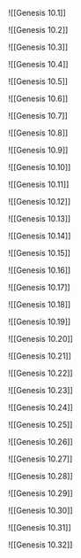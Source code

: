 ![[Genesis 10.1]]

![[Genesis 10.2]]

![[Genesis 10.3]]

![[Genesis 10.4]]

![[Genesis 10.5]]

![[Genesis 10.6]]

![[Genesis 10.7]]

![[Genesis 10.8]]

![[Genesis 10.9]]

![[Genesis 10.10]]

![[Genesis 10.11]]

![[Genesis 10.12]]

![[Genesis 10.13]]

![[Genesis 10.14]]

![[Genesis 10.15]]

![[Genesis 10.16]]

![[Genesis 10.17]]

![[Genesis 10.18]]

![[Genesis 10.19]]

![[Genesis 10.20]]

![[Genesis 10.21]]

![[Genesis 10.22]]

![[Genesis 10.23]]

![[Genesis 10.24]]

![[Genesis 10.25]]

![[Genesis 10.26]]

![[Genesis 10.27]]

![[Genesis 10.28]]

![[Genesis 10.29]]

![[Genesis 10.30]]

![[Genesis 10.31]]

![[Genesis 10.32]]
